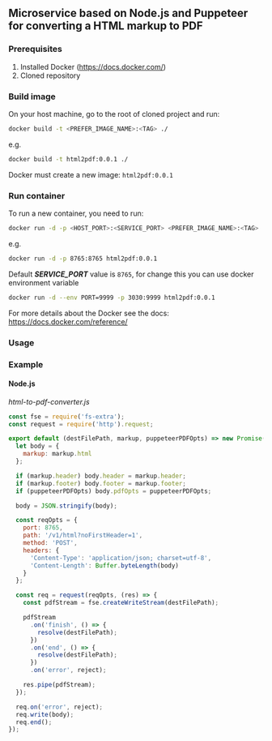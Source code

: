 ## Microservice based on Node.js and Puppeteer for converting a HTML markup to PDF

### Prerequisites

1. Installed Docker (https://docs.docker.com/)
1. Cloned repository

### Build image
On your host machine, go to the root of cloned project and run:
```bash
docker build -t <PREFER_IMAGE_NAME>:<TAG> ./
```
e.g.
```bash
docker build -t html2pdf:0.0.1 ./
```

Docker must create a new image: `html2pdf:0.0.1`

### Run container

To run a new container, you need to run:
```bash
docker run -d -p <HOST_PORT>:<SERVICE_PORT> <PREFER_IMAGE_NAME>:<TAG>
```
e.g.
```bash
docker run -d -p 8765:8765 html2pdf:0.0.1
```

Default _**SERVICE_PORT**_ value is `8765`, for change this you can use docker environment variable

```bash
docker run -d --env PORT=9999 -p 3030:9999 html2pdf:0.0.1
```

For more details about the Docker see the docs: https://docs.docker.com/reference/

### Usage

### Example
#### Node.js

_html-to-pdf-converter.js_
```javascript
const fse = require('fs-extra');
const request = require('http').request;

export default (destFilePath, markup, puppeteerPDFOpts) => new Promise((resolve, reject) => {
  let body = {
    markup: markup.html
  };

  if (markup.header) body.header = markup.header;
  if (markup.footer) body.footer = markup.footer;
  if (puppeteerPDFOpts) body.pdfOpts = puppeteerPDFOpts;

  body = JSON.stringify(body);

  const reqOpts = {
    port: 8765,
    path: '/v1/html?noFirstHeader=1',
    method: 'POST',
    headers: {
      'Content-Type': 'application/json; charset=utf-8',
      'Content-Length': Buffer.byteLength(body)
    }
  };

  const req = request(reqOpts, (res) => {
    const pdfStream = fse.createWriteStream(destFilePath);

    pdfStream
      .on('finish', () => {
        resolve(destFilePath);
      })
      .on('end', () => {
        resolve(destFilePath);
      })
      .on('error', reject);

    res.pipe(pdfStream);
  });

  req.on('error', reject);
  req.write(body);
  req.end();
});
```
